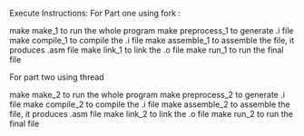 

Execute Instructions:
For Part one using fork :

make make_1     to run the whole program
make preprocess_1    to generate .i file
make compile_1      to compile the .i file
make assemble_1     to assemble the file, it produces .asm file
make link_1     to link the .o file
make run_1       to run the final file

For part two using thread

make make_2     to run the whole program
make preprocess_2       to generate .i file
make compile_2      to compile the .i file
make assemble_2     to assemble the file, it produces .asm file
make link_2     to link the .o file
make run_2   to run the final file




